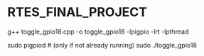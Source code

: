 # RTES_FINAL_PROJECT

g++ toggle_gpio18.cpp -o toggle_gpio18 -lpigpio -lrt -lpthread

sudo pigpiod      # (only if not already running)
sudo ./toggle_gpio18
